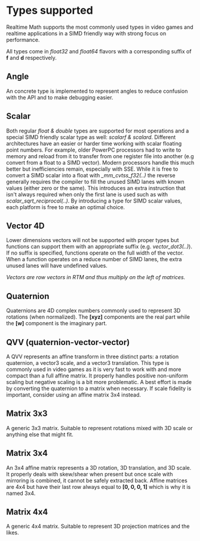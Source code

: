 # Types supported

Realtime Math supports the most commonly used types in video games and realtime applications in a SIMD friendly way with strong focus on performance.

All types come in *float32* and *float64* flavors with a corresponding suffix of **f** and **d** respectively.

## Angle

An concrete type is implemented to represent angles to reduce confusion with the API and to make debugging easier.

## Scalar

Both regular *float & double* types are supported for most operations and a special SIMD friendly scalar type as well: *scalarf & scalard*. Different architectures have an easier or harder time working with scalar floating point numbers. For example, older PowerPC processors had to write to memory and reload from it to transfer from one register file into another (e.g convert from a float to a SIMD vector). Modern processors handle this much better but inefficiencies remain, especially with SSE. While it is free to convert a SIMD scalar into a float with *_mm_cvtss_f32(..)* the reverse generally requires the compiler to fill the unused SIMD lanes with known values (either zero or the same). This introduces an extra instruction that isn't always required when only the first lane is used such as with *scalar_sqrt_reciprocal(..)*. By introducing a type for SIMD scalar values, each platform is free to make an optimal choice.

## Vector 4D

Lower dimensions vectors will not be supported with proper types but functions can support them with an appropriate suffix (e.g. *vector_dot3(..)*). If no suffix is specified, functions operate on the full width of the vector. When a function operates on a reduce number of SIMD lanes, the extra unused lanes will have undefined values.

*Vectors are row vectors in RTM and thus multiply on the left of matrices.*

## Quaternion

Quaternions are 4D complex numbers commonly used to represent 3D rotations (when normalized). The **[xyz]** components are the real part while the **[w]** component is the imaginary part.

## QVV (quaternion-vector-vector)

A QVV represents an affine transform in three distinct parts: a rotation quaternion, a vector3 scale, and a vector3 translation. This type is commonly used in video games as it is very fast to work with and more compact than a full affine matrix. It properly handles positive non-uniform scaling but negative scaling is a bit more problematic. A best effort is made by converting the quaternion to a matrix when necessary. If scale fidelity is important, consider using an affine matrix 3x4 instead.

## Matrix 3x3

A generic 3x3 matrix. Suitable to represent rotations mixed with 3D scale or anything else that might fit.

## Matrix 3x4

An 3x4 affine matrix represents a 3D rotation, 3D translation, and 3D scale. It properly deals with skew/shear when present but once scale with mirroring is combined, it cannot be safely extracted back. Affine matrices are 4x4 but have their last row always equal to **[0, 0, 0, 1]** which is why it is named 3x4.

## Matrix 4x4

A generic 4x4 matrix. Suitable to represent 3D projection matrices and the likes.

